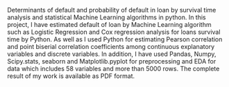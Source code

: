 Determinants of default and probability of default in loan by survival time analysis and statistical Machine Learning algorithms in python.
In this project, I have estimated default of loan by Machine Learning algorithm such as Logistic Regression and Cox regression analysis for loans survival time by Python. As well as I used Python for estimating Pearson correlation and point biserial correlation coefficients among continuous explanatory variables and discrete variables. In addition, I have used Pandas, Numpy, Scipy.stats, seaborn and Matplotlib.pyplot for preprocessing and EDA for data which includes 58 variables and more than 5000 rows. The complete result of my work is available as PDF format.
